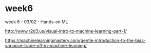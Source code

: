 # week6
week 6 - 03/02 - Hands-on ML


http://www.r2d3.us/visual-intro-to-machine-learning-part-1/

https://machinelearningmastery.com/gentle-introduction-to-the-bias-variance-trade-off-in-machine-learning/